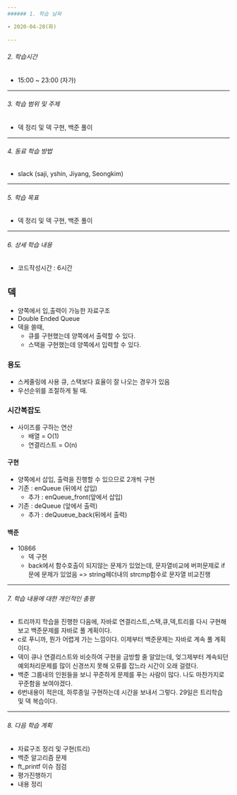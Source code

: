 ```yaml
---
###### 1. 학습 날짜

- 2020-04-28(화)
 
---
```

###### 2. 학습시간

- 15:00 ~ 23:00 (자가)

---
###### 3. 학습 범위 및 주제

- 덱 정리 및 덱 구현, 백준 풀이
---
###### 4. 동료 학습 방법 

- slack (saji, yshin, Jiyang, Seongkim)

---
###### 5. 학습 목표 

- 덱 정리 및 덱 구현, 백준 풀이

---
###### 6. 상세 학습 내용

- 코드작성시간 : 6시간
## 덱

- 양쪽에서 입,출력이 가능한 자료구조
- Double Ended Queue
- 덱을 쓸때,
  - 큐를 구현했는데 양쪽에서 출력할 수 있다.
  - 스택을 구현했는데 양쪽에서 입력할 수 있다.

### 용도

- 스케줄링에 사용 큐, 스택보다 효율이 잘 나오는 경우가 있음
- 우선순위를 조절하게 될 때.

### 시간복잡도

- 사이즈를 구하는 연산
  - 배열 = O(1)
  - 연결리스트 = O(n)

#### 구현

- 양쪽에서 삽입, 출력을 진행할 수 있으므로 2개씩 구현
- 기존 : enQueue (뒤에서 삽입)
  - 추가 : enQueue_front(앞에서 삽입)
- 기존 : deQueue (앞에서 출력)
  - 추가 : deQuueue_back(뒤에서 출력)

#### 백준

- 10866
  - 덱 구현
  - back에서 함수호출이 되지않는 문제가 있었는데, 문자열비교에 버퍼문제로 if문에 문제가 있었음 => string헤더내의 strcmp함수로 문자열 비교진행





---
###### 7. 학습 내용에 대한 개인적인 총평

- 트리까지 학습을 진행한 다음에, 자바로 연결리스트,스택,큐,덱,트리를 다시 구현해보고 백준문제를 자바로 풀 계획이다.
- c로 푸니까, 뭔가 어렵게 가는 느낌이다. 이제부터 백준문제는 자바로 계속 풀 계획이다.
- 덱이 큐나 연결리스트와 비슷하여 구현을 금방할 줄 알았는데, 엊그제부터 계속되던 예외처리문제를 많이 신경쓰지 못해 오류를 잡느라 시간이 오래 걸렸다.
- 백준 그룹내의 인원들을 보니 꾸준하게 문제를 푸는 사람이 많다. 나도 마찬가지로 꾸준함을 보여야겠다.
- 6번내용이 적은데, 하루종일 구현하는데 시간을 보내서 그렇다. 29일은 트리학습 및 덱 복습이다.

---
###### 8. 다음 학습 계획
- 자료구조 정리 및 구현(트리)
- 백준 알고리즘 문제
- ft_printf 이슈 점검
- 평가진행하기
- 내용 정리